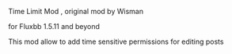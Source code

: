 Time Limit Mod , original mod by Wisman

for Fluxbb 1.5.11 and beyond

This mod allow to add time sensitive permissions for editing posts
